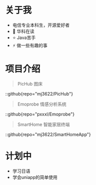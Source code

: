 # 关于我

- 电信专业本科生，开源爱好者
- 🌱 华科在读
- ⭐ Java苦手
- ⚡ 做一些有趣的事

# 项目介绍
>
> PicHub 图床

::github{repo="mj3622/PicHub"}

> Emoprobe 情感分析系统

::github{repo="pxxxl/Emoprobe"}

> SmartHome 智能家居终端

::github{repo="mj3622/SmartHomeApp"}

# 计划中

- 学习日语
- 学会uniapp的简单使用
